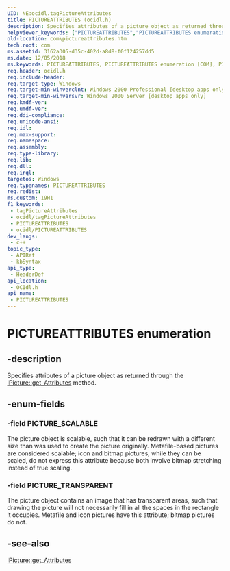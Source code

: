 ```yaml
---
UID: NE:ocidl.tagPictureAttributes
title: PICTUREATTRIBUTES (ocidl.h)
description: Specifies attributes of a picture object as returned through the IPicture::get_Attributes method.
helpviewer_keywords: ["PICTUREATTRIBUTES","PICTUREATTRIBUTES enumeration [COM]","PICTURE_SCALABLE","PICTURE_TRANSPARENT","_ctrl_PICTURE","com.pictureattributes","ocidl/PICTUREATTRIBUTES","ocidl/PICTURE_SCALABLE","ocidl/PICTURE_TRANSPARENT"]
old-location: com\pictureattributes.htm
tech.root: com
ms.assetid: 3162a305-d35c-402d-a8d8-f0f124257dd5
ms.date: 12/05/2018
ms.keywords: PICTUREATTRIBUTES, PICTUREATTRIBUTES enumeration [COM], PICTURE_SCALABLE, PICTURE_TRANSPARENT, _ctrl_PICTURE, com.pictureattributes, ocidl/PICTUREATTRIBUTES, ocidl/PICTURE_SCALABLE, ocidl/PICTURE_TRANSPARENT
req.header: ocidl.h
req.include-header: 
req.target-type: Windows
req.target-min-winverclnt: Windows 2000 Professional [desktop apps only]
req.target-min-winversvr: Windows 2000 Server [desktop apps only]
req.kmdf-ver: 
req.umdf-ver: 
req.ddi-compliance: 
req.unicode-ansi: 
req.idl: 
req.max-support: 
req.namespace: 
req.assembly: 
req.type-library: 
req.lib: 
req.dll: 
req.irql: 
targetos: Windows
req.typenames: PICTUREATTRIBUTES
req.redist: 
ms.custom: 19H1
f1_keywords:
 - tagPictureAttributes
 - ocidl/tagPictureAttributes
 - PICTUREATTRIBUTES
 - ocidl/PICTUREATTRIBUTES
dev_langs:
 - c++
topic_type:
 - APIRef
 - kbSyntax
api_type:
 - HeaderDef
api_location:
 - OCIdl.h
api_name:
 - PICTUREATTRIBUTES
---
```


# PICTUREATTRIBUTES enumeration


## -description

Specifies attributes of a picture object as returned through the <a href="https://docs.microsoft.com/windows/desktop/api/ocidl/nf-ocidl-ipicture-get_attributes">IPicture::get_Attributes</a> method.

## -enum-fields

### -field PICTURE_SCALABLE

The picture object is scalable, such that it can be redrawn with a different size than was used to create the picture originally. Metafile-based pictures are considered scalable; icon and bitmap pictures, while they can be scaled, do not express this attribute because both involve bitmap stretching instead of true scaling.

### -field PICTURE_TRANSPARENT

The picture object contains an image that has transparent areas, such that drawing the picture will not necessarily fill in all the spaces in the rectangle it occupies. Metafile and icon pictures have this attribute; bitmap pictures do not.

## -see-also

<a href="https://docs.microsoft.com/windows/desktop/api/ocidl/nf-ocidl-ipicture-get_attributes">IPicture::get_Attributes</a>

